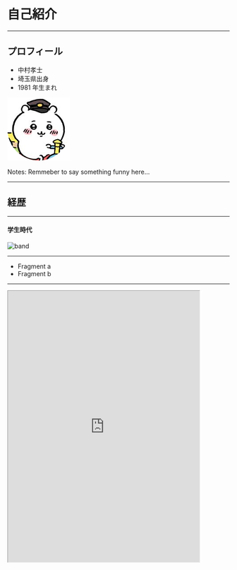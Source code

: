 # 自己紹介

---

## プロフィール

- 中村孝士
- 埼玉県出身
- 1981 年生まれ

![me](/images/me.png "me")

Notes: Remmeber to say something funny here...

---

## 経歴

---

#### 学生時代



<img src="https://3.bp.blogspot.com/-OwbHJkqvrsk/WCQgNkXFKVI/AAAAAAAA_dE/ZOYGSXn_U-AutxCUOyzOgzn71JTIoGfjwCLcB/s500/music_band_visual.png" width="200px" alt="band">


---

* Fragment a <!-- .element: class="fragment" data-fragment-index="1" -->
* Fragment b <!-- .element: class="fragment" data-fragment-index="2" -->

---

<!-- .slide: data-background="#81ceff" -->

<iframe
    title="Inline Frame Example"
    width="580"
    height="820"
    style="zoom: 0.75; -moz-transform: scale(0.75); -moz-transform-origin: 0 0;"
    src="https://ideath.vercel.app/seq">
</iframe>

